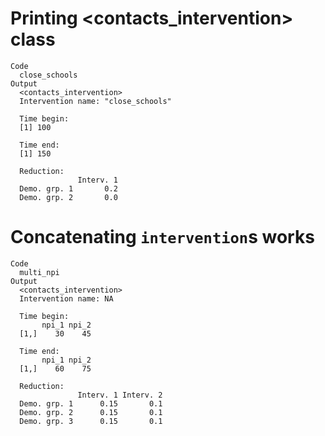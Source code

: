 # Printing <contacts_intervention> class

    Code
      close_schools
    Output
      <contacts_intervention>
      Intervention name: "close_schools"
      
      Time begin:
      [1] 100
      
      Time end:
      [1] 150
      
      Reduction:
                   Interv. 1
      Demo. grp. 1       0.2
      Demo. grp. 2       0.0

# Concatenating `intervention`s works

    Code
      multi_npi
    Output
      <contacts_intervention>
      Intervention name: NA
      
      Time begin:
           npi_1 npi_2
      [1,]    30    45
      
      Time end:
           npi_1 npi_2
      [1,]    60    75
      
      Reduction:
                   Interv. 1 Interv. 2
      Demo. grp. 1      0.15       0.1
      Demo. grp. 2      0.15       0.1
      Demo. grp. 3      0.15       0.1


